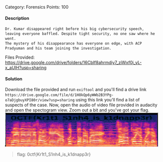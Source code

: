 Category: Forensics
Points: 100

#### Description
````
Dr. Kumar disappeared right before his big cybersecurity speech, leaving everyone baffled. Despite tight security, no one saw where he went.
The mystery of his disappearance has everyone on edge, with ACP Pradyuman and his team joining the investigation.
````

Files Provided: https://drive.google.com/drive/folders/16CbIf8ahrmdiy7_ziWxf0j_yL-x_aUIH?usp=sharing

#### Solution
Download the file provided and run `exiftool` and you'll find a drive link `https://drive.google.com/file/d/1H8kQp6yWWb2B3YPg-o7aDjgbuyXPI80r/view?usp=sharing` using this link you'll find a list of suspects of the case.
Now, open the audio of video file provided in audacity and open the spectogram view. Zoom out a bit and you've got your flag.
![image](image%20(2).png)
>flag: 0ctf{Kr1t1_S1nh4_is_k1dnapp3r}
